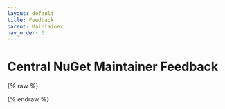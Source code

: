 ```yaml
---
layout: default
title: Feedback
parent: Maintainer
nav_order: 6
---
```


# Central NuGet Maintainer Feedback

{% raw %}
<script>(function(t,e,s,n){var o,a,c;t.SMCX=t.SMCX||[],e.getElementById(n)||(o=e.getElementsByTagName(s),a=o[o.length-1],c=e.createElement(s),c.type="text/javascript",c.async=!0,c.id=n,c.src="https://widget.surveymonkey.com/collect/website/js/tRaiETqnLgj758hTBazgdzqSORtCawzIPfKe_2BNdVN8zn_2FJ0H3tOWTuj_2FX_2BQPFgQb.js",a.parentNode.insertBefore(c,a))})(window,document,"script","smcx-sdk");</script>
{% endraw %}
